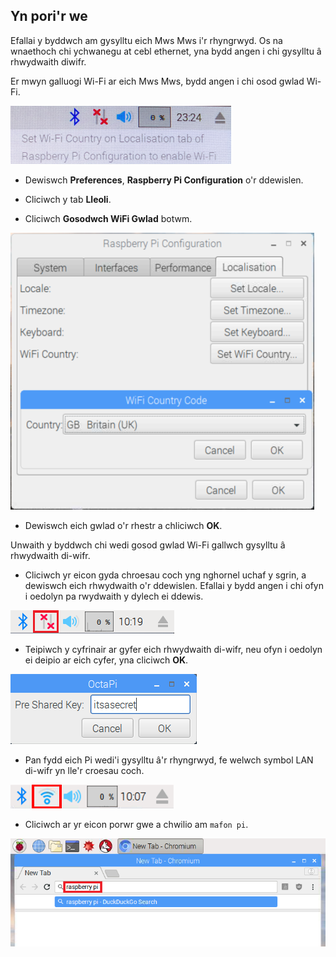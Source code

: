 ## Yn pori'r we

Efallai y byddwch am gysylltu eich Mws Mws i'r rhyngrwyd. Os na wnaethoch chi ychwanegu at cebl ethernet, yna bydd angen i chi gysylltu â rhwydwaith diwifr.

Er mwyn galluogi Wi-Fi ar eich Mws Mws, bydd angen i chi osod gwlad Wi-Fi.

![gosod gwlad wifi](images/pi-set-wifi-country.png)

+ Dewiswch **Preferences**, **Raspberry Pi Configuration** o'r ddewislen.

+ Cliciwch y tab **Lleoli**.

+ Cliciwch **Gosodwch WiFi Gwlad** botwm.

![dewis gwlad wifi](images/pi-select-wifi-country.png)

+ Dewiswch eich gwlad o'r rhestr a chliciwch **OK**.

Unwaith y byddwch chi wedi gosod gwlad Wi-Fi gallwch gysylltu â rhwydwaith di-wifr.

+ Cliciwch yr eicon gyda chroesau coch yng nghornel uchaf y sgrin, a dewiswch eich rhwydwaith o'r ddewislen. Efallai y bydd angen i chi ofyn i oedolyn pa rwydwaith y dylech ei ddewis.

![Dim wifi](images/no-wifi.png)

+ Teipiwch y cyfrinair ar gyfer eich rhwydwaith di-wifr, neu ofyn i oedolyn ei deipio ar eich cyfer, yna cliciwch **OK**.

![Teipiwch gyfrinair](images/type-password.png)

+ Pan fydd eich Pi wedi'i gysylltu â'r rhyngrwyd, fe welwch symbol LAN di-wifr yn lle'r croesau coch.

![screenshot](images/pi-wifi.png)

+ Cliciwch ar yr eicon porwr gwe a chwilio am `mafon pi`.

![screenshot](images/pi-browser.png)